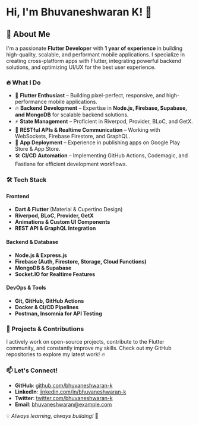 # Hi, I'm Bhuvaneshwaran K! 👋

## 🚀 About Me

I'm a passionate **Flutter Developer** with **1 year of experience** in building high-quality, scalable, and performant mobile applications. I specialize in creating cross-platform apps with Flutter, integrating powerful backend solutions, and optimizing UI/UX for the best user experience.

### 🔥 What I Do
- 🌟 **Flutter Enthusiast** – Building pixel-perfect, responsive, and high-performance mobile applications.
- 🔥 **Backend Development** – Expertise in **Node.js, Firebase, Supabase, and MongoDB** for scalable backend solutions.
- ⚡ **State Management** – Proficient in Riverpod, Provider, BLoC, and GetX.
- 🚀 **RESTful APIs & Realtime Communication** – Working with WebSockets, Firebase Firestore, and GraphQL.
- 📱 **App Deployment** – Experience in publishing apps on Google Play Store & App Store.
- 🛠 **CI/CD Automation** – Implementing GitHub Actions, Codemagic, and Fastlane for efficient development workflows.

### 🛠 Tech Stack
#### **Frontend**
- **Dart & Flutter** (Material & Cupertino Design)
- **Riverpod, BLoC, Provider, GetX**
- **Animations & Custom UI Components**
- **REST API & GraphQL Integration**

#### **Backend & Database**
- **Node.js & Express.js**
- **Firebase (Auth, Firestore, Storage, Cloud Functions)**
- **MongoDB & Supabase**
- **Socket.IO for Realtime Features**

#### **DevOps & Tools**
- **Git, GitHub, GitHub Actions**
- **Docker & CI/CD Pipelines**
- **Postman, Insomnia for API Testing**

### 💼 Projects & Contributions
I actively work on open-source projects, contribute to the Flutter community, and constantly improve my skills. Check out my GitHub repositories to explore my latest work! 🔥

### 📫 Let's Connect!
- **GitHub**: [github.com/bhuvaneshwaran-k](https://github.com/bhuvaneshwaran-k)
- **LinkedIn**: [linkedin.com/in/bhuvaneshwaran-k](https://linkedin.com/in/bhuvaneshwaran-k)
- **Twitter**: [twitter.com/bhuvaneshwaran-k](https://twitter.com/bhuvaneshwaran-k)
- **Email**: [bhuvaneshwaran@example.com](mailto:bhuvaneshwaran@example.com)

💡 _Always learning, always building!_ 🚀

